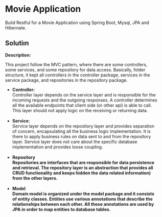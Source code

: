 # Movie Application

Build Restful for a Movie Application using Spring Boot, Mysql, JPA and Hibernate.

## Solutiın

**Description:**

This project follow the MVC pattern, where there are some controllers, some services, and some repository for data access. Basically, folder structure, it kept all controllers in the controller package, services in the service package, and repositories in the repository package.

+ <b>Controller:</b><br>
Controller layer depends on the service layer and is responsible for the incoming requests and the outgoing responses. A controller determines all the available endpoints that client side (or other api) is able to call. This layer should not apply logic on the receiving or returning data.
<br><br>
+ <b>Service:</b><br>
  Service layer depends on the repository layer and provides separation of concern, encapsulating all the business logic implementation. It is there to apply business rules on data sent to and from the repository layer. Service layer does not care about the specific database implementation and provides loose coupling.
  <br><br>
+ <b>Repository<b><br>
  Repositories are interfaces that are responsible for data persistence and retrieval. The repository layer is an abstraction that provides all CRUD functionality and keeps hidden the data related information) from the other layers.
  <br><br>
+ <b>Model<b><br>
  Domain model is organized under the model package and it consists of entity classes. Entities use various annotations that describe the relationships between each other. All these annotations are used by JPA in order to map entities to database tables.